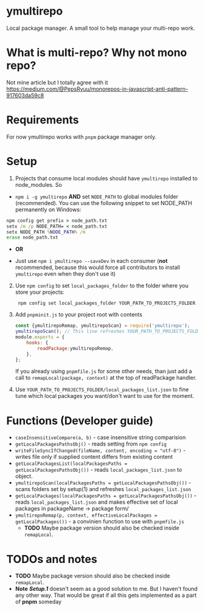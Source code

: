# ymultirepo
Local package manager. A small tool to help manage your multi-repo work.

# What is multi-repo? Why not mono repo?
Not mine article but I totally agree with it
https://medium.com/@PepsRyuu/monorepos-in-javascript-anti-pattern-917603da59c8

# Requirements
For now ymultirepo works with `pnpm` package manager only.

# Setup
1. Projects that consume local modules should have `ymultirepo` installed to node_modules. So
- `npm i -g ymultirepo` **AND** set `NODE_PATH` to global modules folder (recommended). 
    You can use the following snippet to set NODE_PATH permanently on Windows:


```bat
npm config get prefix > node_path.txt
setx /m /p NODE_PATH= < node_path.txt
setx NODE_PATH %NODE_PATH% /m
erase node_path.txt
```

* **OR**

- Just use `npm i ymultirepo --saveDev` in each consumer (**not** recommended, because this would force all contributors to install `ymultirepo` even when they don't use it)

2. Use `npm config` to set `local_packages_folder` to the folder where you store your projects:

        npm config set local_packages_folder YOUR_PATH_TO_PROJECTS_FOLDER

3. Add `pnpminit.js` to your project root with contents

    ```javascript
    const {ymultirepoRemap, ymultirepoScan} = require('ymultirepo');
    ymultirepoScan(); // This line refreshes YOUR_PATH_TO_PROJECTS_FOLDER/local_packages_list.json
    module.exports = {
        hooks: {
            readPackage:ymultirepoRemap,
        },
    };
    ```

    If you already using `pnpmfile.js` for some other needs, than just add a call to `remapLocal(package, context)` at the top of readPackage handler.

4. Use `YOUR_PATH_TO_PROJECTS_FOLDER/local_packages_list.json` to fine tune which local packages you want/don't want to use for the moment.


# Functions (Developer guide)

* `caseInsensitiveCompare(a, b)` - case insensitive string comparision
* `getLocalPackagesPathsObj()` - reads setting from `npm config`
* `writeFileSyncIfChanged(fileName, content, encoding = "utf-8")` - writes file only if supplied content differs from existing content
* `getLocalPackagesList(localPackagesPaths = getLocalPackagesPathsObj())` - reads `local_packages_list.json` to object.
* `ymultirepoScan(localPackagesPaths = getLocalPackagesPathsObj())` - scans folders set by setup(1) and refreshes `local_packages_list.json`
* `getLocalPackages(localPackagesPaths = getLocalPackagesPathsObj())` - reads `local_packages_list.json` and makes effective set of local packages in packageName -> package form/ 
* `ymultirepoRemap(p, context, effectiveLocalPackages = getLocalPackages())` - a convinien function to use with `pnpmfile.js`
    * **TODO** Maybe package version should also be checked inside `remapLocal`.

# TODOs and notes

* **TODO** Maybe package version should also be checked inside `remapLocal`.
* **Note** ***Setup.1*** doesn't seem as a good solution to me. But I haven't found any other way. That would be great if all this gets implemented as a part of **pnpm** someday
        
         




